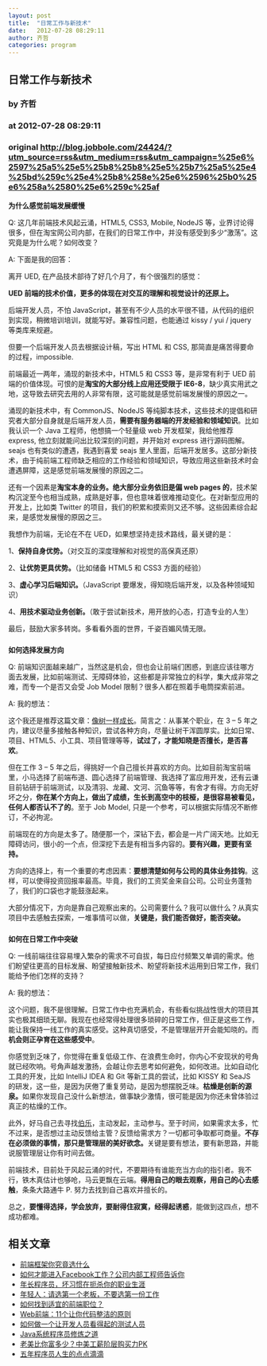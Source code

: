 ```yaml
---
layout: post
title:  "日常工作与新技术"
date:   2012-07-28 08:29:11
author: 齐哲
categories: program
---
```


## 日常工作与新技术
### by 齐哲
### at 2012-07-28 08:29:11
### original <http://blog.jobbole.com/24424/?utm_source=rss&utm_medium=rss&utm_campaign=%25e6%2597%25a5%25e5%25b8%25b8%25e5%25b7%25a5%25e4%25bd%259c%25e4%25b8%258e%25e6%2596%25b0%25e6%258a%2580%25e6%259c%25af>

<p><strong>为什么感觉前端发展缓慢</strong></p>
<p>Q: 这几年前端技术风起云涌，HTML5, CSS3, Mobile, NodeJS 等，业界讨论得很多，但在淘宝网公司内部，在我们的日常工作中，并没有感受到多少“激荡”。这究竟是为什么呢？如何改变？</p>
<p>A: 下面是我的回答：<span></span></p>
<p>离开 UED, 在产品技术部待了好几个月了，有个很强烈的感觉：</p>
<p><strong>UED 前端的技术价值，更多的体现在对交互的理解和视觉设计的还原上。</strong></p>
<p>后端开发人员，不怕 JavaScript，甚至有不少人员的水平很不错，从代码的组织到实现，稍微培训培训，就能写好。兼容性问题，也能通过 kissy / yui / jquery 等类库来规避。</p>
<p>但要一个后端开发人员去根据设计稿，写出 HTML 和 CSS, 那简直是痛苦得要命的过程，impossible.</p>
<p>前端最近一两年，涌现的新技术中，HTML5 和 CSS3 等，是非常有利于 UED 前端的价值体现。可恨的是<strong>淘宝的大部分线上应用还受限于 IE6-8</strong>，缺少真实用武之地，这导致去研究去用的人非常有限，这可能就是感觉前端发展慢的原因之一。</p>
<p>涌现的新技术中，有 CommonJS、NodeJS 等纯脚本技术，这些技术的提倡和研究者大部分自身就是后端开发人员，<strong>需要有服务器端的开发经验和领域知识</strong>。比如我认识一个 Java 工程师，他想搞一个轻量级 web 开发框架，我给他推荐 express, 他立刻就能问出比较深刻的问题，并开始对 express 进行源码图解。seajs 也有类似的遭遇，我遇到喜爱 seajs 里人里面，后端开发居多。这部分新技术，由于纯前端工程师缺乏相应的工作经验和领域知识，导致应用这些新技术时会遭遇屏障，这是感觉前端发展慢的原因之二。</p>
<p>还有一个因素是<strong>淘宝本身的业务。绝大部分业务依旧是偏 web pages 的</strong>，技术架构沉淀至今也相当成熟，成熟是好事，但也意味着很难推动变化。在对新型应用的开发上，比如类 Twitter 的项目，我们的积累和摸索则又还不够。这些因素综合起来，是感觉发展慢的原因之三。</p>
<p>我想作为前端，无论在不在 UED，如果想坚持走技术路线，最关键的是：</p>
<p>1、<strong>保持自身优势。</strong>（对交互的深度理解和对视觉的高保真还原）</p>
<p>2、<strong>让优势更具优势。</strong>（比如储备 HTML5 和 CSS3 方面的经验）</p>
<p>3、<strong>虚心学习后端知识。</strong>（JavaScript 要爆发，得知晓后端开发，以及各种领域知识）</p>
<p>4、<strong>用技术驱动业务创新。</strong>（敢于尝试新技术，用开放的心态，打造专业的人生）</p>
<p>最后，鼓励大家多转岗。多看看外面的世界，千姿百媚风情无限。</p>
<h3></h3>
<p><strong>如何选择发展方向</strong></p>
<p>Q: 前端知识面越来越广，当然这是机会，但也会让前端们困惑，到底应该往哪方面去发展，比如前端测试、无障碍体验，这些都是非常独立的科学，集大成非常之难，而专一个是否又会受 Job Model 限制？很多人都在照着手电筒探索前进。</p>
<p>A: 我的想法：</p>
<p>这个我还是推荐这篇文章：<a href="http://lifesinger.wordpress.com/2011/05/13/be-professional-like-a-tree/">像树一样成长</a>。简言之：从事某个职业，在 3 – 5 年之内，建议尽量多接触各种知识，尝试各种方向，尽量让树干浑圆厚实。比如日常、项目、HTML5、小工具、项目管理等等，<strong>试过了，才能知晓是否擅长，是否喜欢</strong>。</p>
<p>但在工作 3 – 5 年之后，得挑好一个自己擅长并喜欢的方向。比如目前淘宝前端里，小马选择了前端布道、圆心选择了前端管理、我选择了富应用开发，还有云谦目前钻研于前端测试，以及清羽、龙藏、文河、沉鱼等等，有舍才有得。方向无好坏之分，<strong>你在某个方向上，做出了成绩，生长到高空中的枝桠，是很容易被看见，任何人都否认不了的</strong>。至于 Job Model, 只是一个参考，可以根据实际情况不断修订，不必拘泥。</p>
<p>前端现在的方向是太多了。随便那一个，深钻下去，都会是一片广阔天地。比如无障碍访问，很小的一个点，但深挖下去是有相当多内容的。<strong>要有兴趣，更要有坚持。</strong></p>
<p>方向的选择上，有一个重要的考虑因素：<strong>要想清楚如何与公司的具体业务挂钩</strong>。这样，可以使得投资回报率最高。毕竟，我们的工资奖金来自公司。公司业务蓬勃了，我们的口袋也才能鼓涨起来。</p>
<p>大部分情况下，方向是靠自己观察出来的。公司需要什么？我可以做什么？从真实项目中去感触去探索，一堆事情可以做，<strong>关键是，我们能否做好，能否突破。</strong></p>
<h3></h3>
<p><strong>如何在日常工作中突破</strong></p>
<p>Q: 一线前端往往容易埋入繁杂的需求不可自拔，每日应付频繁又单调的需求。他们盼望往更高的目标发展、盼望接触新技术、盼望将新技术运用到日常工作，我们能给予他们怎样的支持？</p>
<p>A: 我的想法：</p>
<p>这个问题，我不是很理解。日常工作中也充满机会，有些看似挑战性很大的项目其实也极其细琐无聊。我现在也经常得处理很多琐碎的日常工作，但正是这些工作，能让我保持一线工作的真实感受。这种真切感受，不是管理层开开会能知晓的。而<strong>机会则正孕育在这些感受中</strong>。</p>
<p>你感觉到乏味了，你觉得在重复低级工作、在浪费生命时，你内心不安现状的号角就已经吹响。号角声越发激扬，会越让你去思考如何避免，如何改进。比如自动化工具的开发，比如 IntelliJ IDEA 和 Git 等新工具的尝试，比如 KISSY 和 SeaJS 的研发，这一些，是因为厌倦了重复劳动，是因为想摆脱乏味。<strong>枯燥是创新的源泉。</strong>如果你发现自己没什么新想法，做事缺少激情，很可能是因为你还未曾体验过真正的枯燥的工作。</p>
<p>此外，好马自己去寻找<span><a href="http://www.jobbole.com" title="伯乐">伯乐</a></span>，主动发起，主动参与。至于时间，如果需求太多，忙不过来，是否想过主动反馈给主管？反馈给需求方？一切都可争取都可商量。<strong>不存在必须做的事情，那只是管理层的美好欲念。</strong>关键是要有想法，要有新思路，并能说服管理层让你有时间去做。</p>
<p>前端技术，目前处于风起云涌的时代，不要期待有谁能充当方向的指引者。我不行，铁木真估计也够呛，马云更飘在云端。<strong>得用自己的眼去观察，用自己的心去感触</strong>，条条大路通牛 P. 努力去找到自己喜欢并擅长的。</p>
<p>总之，<strong>要懂得选择，学会放弃，要耐得住寂寞，经得起诱惑</strong>，能做到这四点，想不成功都难。</p>
<h2>相关文章</h2><ul><li><a href="http://blog.jobbole.com/24480/" title="前端框架你究竟选什么">前端框架你究竟选什么</a></li><li><a href="http://blog.jobbole.com/24117/" title="如何才能进入Facebook工作？公司内部工程师告诉你">如何才能进入Facebook工作？公司内部工程师告诉你</a></li><li><a href="http://blog.jobbole.com/23821/" title="年长程序员，坏习惯在扼杀你的职业生涯">年长程序员，坏习惯在扼杀你的职业生涯</a></li><li><a href="http://blog.jobbole.com/23792/" title="年轻人：请选第一个老板，不要选第一份工作">年轻人：请选第一个老板，不要选第一份工作</a></li><li><a href="http://blog.jobbole.com/23707/" title="如何找到适宜的前端职位？">如何找到适宜的前端职位？</a></li><li><a href="http://blog.jobbole.com/23617/" title="Web前端：11个让你代码整洁的原则">Web前端：11个让你代码整洁的原则</a></li><li><a href="http://blog.jobbole.com/23542/" title="如何做一个让开发人员看得起的测试人员">如何做一个让开发人员看得起的测试人员</a></li><li><a href="http://blog.jobbole.com/23310/" title="Java系统程序员修炼之道">Java系统程序员修炼之道</a></li><li><a href="http://blog.jobbole.com/22757/" title="老美比你富多少？中美工薪阶层购买力PK">老美比你富多少？中美工薪阶层购买力PK</a></li><li><a href="http://blog.jobbole.com/22192/" title="五年程序员人生的点点滴滴">五年程序员人生的点点滴滴</a></li></ul>